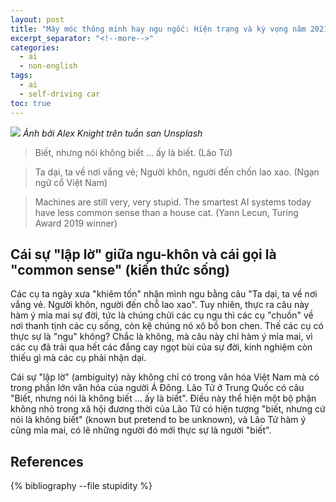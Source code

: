 ```yaml
---
layout: post
title: "Máy móc thông minh hay ngu ngốc: Hiện trạng và kỳ vọng năm 2021"
excerpt_separator: "<!--more-->"
categories:
  - ai
  - non-english
tags:
  - ai
  - self-driving car
toc: true
---
```


![](https://images.takeshape.io/fd194db7-7b25-4b5a-8cc7-da7f31fab475/dev/506ce9ea-6dd8-4f26-a38d-1699371ea39a/alex-knight-199368-unsplash.jpg?auto=compress%2Cformat&crop=faces&fit=crop&fm=jpg&h=1600&q=70&w=2400)
_Ảnh bởi Alex Knight trên tuần san Unsplash_

> Biết, nhưng nói không biết ... ấy là biết. (Lão Tử)

> Ta dại, ta về nơi vắng vẻ;
> Người khôn, người đến chốn lao xao. (Ngạn ngữ cổ Việt Nam)

> Machines are still very, very stupid. The smartest AI systems today have less common sense than a house cat.
> (Yann Lecun, Turing Award 2019 winner)
<!--more-->

## Cái sự "lập lờ" giữa ngu-khôn và cái gọi là "common sense" (kiến thức sống)

Các cụ ta ngày xưa "khiêm tốn" nhận mình ngu bằng câu "Ta dại, ta về nơi vắng vẻ. Người khôn, người đến chỗ lao xao".
Tuy nhiên, thực ra câu này hàm ý mỉa mai sự đời, tức là chúng chửi các cụ ngu thì các cụ "chuồn" về nơi thanh tịnh các cụ sống, còn kệ chúng nó xô bồ bon chen.
Thế các cụ có thực sự là "ngu" không?
Chắc là không, mà câu này chỉ hàm ý mỉa mai, vì các cụ đã trải qua hết các đắng cay ngọt bùi của sự đời, kinh nghiệm còn thiếu gì mà các cụ phải nhận dại.

Cái sự "lập lờ" (ambiguity) này không chỉ có trong văn hóa Việt Nam mà có trong phần lớn văn hóa của người Á Đông.
Lão Tử ở Trung Quốc có câu "Biết, nhưng nói là không biết ... ấy là biết".
Điều này thể hiện một bộ phận không nhỏ trong xã hội đương thời của Lão Tử có hiện tượng "biết, nhưng cứ nói là không biết" (known but pretend to be unknown), và Lão Tử hàm ý cũng mỉa mai, có lẽ những người đó mới thực sự là người "biết".

## References

{% bibliography --file stupidity %}